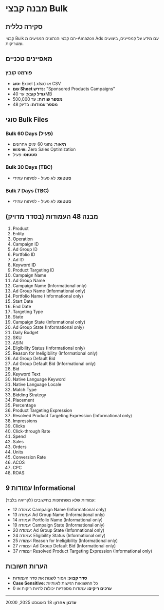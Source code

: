 # מבנה קבצי Bulk

## סקירה כללית

קבצי Bulk הם קבצי הנתונים המגיעים מ-Amazon Ads עם מידע על קמפיינים, ביצועים ומטריקות.

## מאפיינים טכניים

### פורמט קובץ
- **סוג:** Excel (.xlsx) או CSV
- **שם Sheet נדרש:** "Sponsored Products Campaigns"
- **גודל קובץ:** עד 40MB
- **מספר שורות:** עד 500,000
- **מספר עמודות:** בדיוק 48

## סוגי Bulk Files

### Bulk 60 Days (פעיל)
- **תיאור:** נתוני 60 ימים אחרונים
- **שימוש:** Zero Sales Optimization
- **סטטוס:** פעיל

### Bulk 30 Days (TBC)
- **סטטוס:** לא פעיל - לפיתוח עתידי

### Bulk 7 Days (TBC)
- **סטטוס:** לא פעיל - לפיתוח עתידי

## מבנה 48 העמודות (בסדר מדויק)

1. Product
2. Entity
3. Operation
4. Campaign ID
5. Ad Group ID
6. Portfolio ID
7. Ad ID
8. Keyword ID
9. Product Targeting ID
10. Campaign Name
11. Ad Group Name
12. Campaign Name (Informational only)
13. Ad Group Name (Informational only)
14. Portfolio Name (Informational only)
15. Start Date
16. End Date
17. Targeting Type
18. State
19. Campaign State (Informational only)
20. Ad Group State (Informational only)
21. Daily Budget
22. SKU
23. ASIN
24. Eligibility Status (Informational only)
25. Reason for Ineligibility (Informational only)
26. Ad Group Default Bid
27. Ad Group Default Bid (Informational only)
28. Bid
29. Keyword Text
30. Native Language Keyword
31. Native Language Locale
32. Match Type
33. Bidding Strategy
34. Placement
35. Percentage
36. Product Targeting Expression
37. Resolved Product Targeting Expression (Informational only)
38. Impressions
39. Clicks
40. Click-through Rate
41. Spend
42. Sales
43. Orders
44. Units
45. Conversion Rate
46. ACOS
47. CPC
48. ROAS

## 9 עמודות Informational

עמודות שלא משתתפות בחישובים (לקריאה בלבד):
- עמודה 12: Campaign Name (Informational only)
- עמודה 13: Ad Group Name (Informational only)
- עמודה 14: Portfolio Name (Informational only)
- עמודה 19: Campaign State (Informational only)
- עמודה 20: Ad Group State (Informational only)
- עמודה 24: Eligibility Status (Informational only)
- עמודה 25: Reason for Ineligibility (Informational only)
- עמודה 27: Ad Group Default Bid (Informational only)
- עמודה 37: Resolved Product Targeting Expression (Informational only)

## הערות חשובות

- **סדר קבוע:** אסור לשנות את סדר העמודות
- **Case Sensitive:** כל ההשוואות רגישות לאותיות
- **ערכים ריקים:** עמודות מספריות יכולות להיות ריקות או 0

---

**עדכון אחרון:** 18 באוגוסט 2025, 20:00